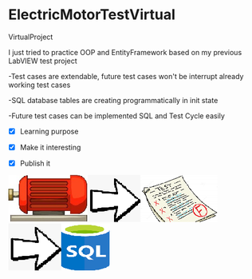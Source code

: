 # ElectricMotorTestVirtual
VirtualProject

I just tried to practice OOP and EntityFramework based on my previous LabVIEW test project 

-Test cases are extendable, future test cases won't be interrupt already working test cases

-SQL database tables are creating programmatically in init state 

-Future test cases can be implemented SQL and Test Cycle easily
- [x] Learning purpose
- [x] Make it interesting
- [x] Publish it




![](/Images/ElectricMotorImage.jpg)![](/Images/RightArrow.png)![](/Images/Test.png)![](/Images/RightArrow.png)![](/Images/SQ.png)
